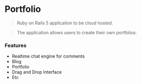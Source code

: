 # Portfolio

> Ruby on Rails 5 application to be cloud hosted.

> The application allows users to create their own portfolios.

### Features

- Realtime chat engine for comments
- Blog
- Portfolio
- Drag and Drop Interface
- Etc
